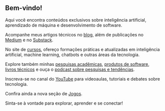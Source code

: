 ## Bem-vindo!

Aqui você encontra conteúdos exclusivos sobre inteligência artificial, aprendizado de máquina e desenvolvimento de software.

Acompanhe meus artigos técnicos no [blog](https://giseldo.hashnode.dev/), além de publicações no [Medium](https://medium.com/@giseldoneo) e no [Substack](https://giseldo.substack.com/).

No site de [cursos](http://giseldo.github.io/cursos), ofereço formações práticas e atualizadas em inteligência artificial, machine learning, chatbots e outras áreas da tecnologia.

Explore também minhas [pesquisas acadêmicas](page/pesquisas/), [produtos de software](page/produtos/), [livros técnicos](page/livros/) e ouça o [podcast sobre pesquisas e tendências](page/podcast/).

Inscreva-se no canal do [YouTube](http://youtube.com/giseldoneo) para videoaulas, tutoriais e debates sobre tecnologia.

Confira ainda a nova seção de [Jogos](page/jogos).

Sinta-se à vontade para explorar, aprender e se conectar!
